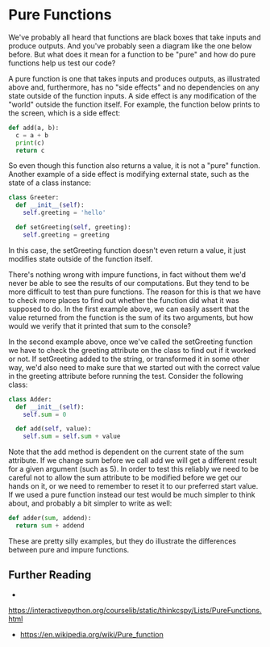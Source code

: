 # Pure Functions

We've probably all heard that functions are black boxes that take inputs and
produce outputs. And you've probably seen a diagram like the one below before.
But what does it mean for a function to be "pure" and how do pure functions help
us test our code?

A pure function is one that takes inputs and produces outputs, as illustrated
above and, furthermore, has no "side effects" and no dependencies on any state
outside of the function inputs. A side effect is any modification of the "world"
outside the function itself. For example, the function below prints to the
screen, which is a side effect:

```python
def add(a, b):
  c = a + b
  print(c)
  return c
```

So even though this function also returns a value, it is not a "pure" function.
Another example of a side effect is modifying external state, such as the state
of a class instance:

```python
class Greeter:
  def __init__(self):
    self.greeting = 'hello'

  def setGreeting(self, greeting):
    self.greeting = greeting
```

In this case, the setGreeting function doesn't even return a value, it just
modifies state outside of the function itself.

There's nothing wrong with impure functions, in fact without them we'd never be
able to see the results of our computations. But they tend to be more difficult
to test than pure functions. The reason for this is that we have to check more
places to find out whether the function did what it was supposed to do. In the
first example above, we can easily assert that the value returned from the
function is the sum of its two arguments, but how would we verify that it
printed that sum to the console?

In the second example above, once we've called the setGreeting function we have
to check the greeting attribute on the class to find out if it worked or not. If
setGreeting added to the string, or transformed it in some other way, we'd also
need to make sure that we started out with the correct value in the greeting
attribute before running the test. Consider the following class:

```python
class Adder:
  def __init__(self):
    self.sum = 0

  def add(self, value):
    self.sum = self.sum + value
```

Note that the add method is dependent on the current state of the sum attribute.
If we change sum before we call add we will get a different result for a given
argument (such as 5). In order to test this reliably we need to be careful not
to allow the sum attribute to be modified before we get our hands on it, or we
need to remember to reset it to our preferred start value. If we used a pure
function instead our test would be much simpler to think about, and probably a
bit simpler to write as well:

```python
def adder(sum, addend):
  return sum + addend
```

These are pretty silly examples, but they do illustrate the differences between
pure and impure functions.

## Further Reading

  *
  <https://interactivepython.org/courselib/static/thinkcspy/Lists/PureFunctions.html>
  * <https://en.wikipedia.org/wiki/Pure_function>


